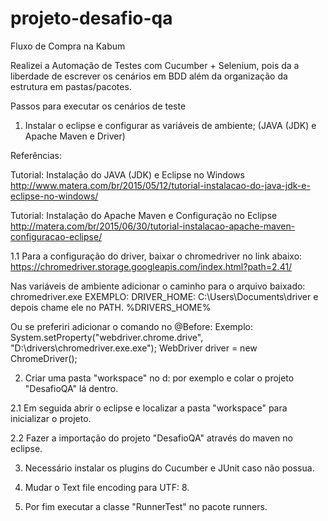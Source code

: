 # projeto-desafio-qa
Fluxo de Compra na Kabum

Realizei a Automação de Testes com Cucumber + Selenium, pois da a liberdade de escrever os cenários em BDD além da organização da estrutura em pastas/pacotes.

Passos para executar os cenários de teste
1.	Instalar o eclipse e configurar as variáveis de ambiente;  (JAVA (JDK) e Apache Maven e Driver)

Referências:

Tutorial: Instalação do JAVA (JDK) e Eclipse no Windows
http://www.matera.com/br/2015/05/12/tutorial-instalacao-do-java-jdk-e-eclipse-no-windows/

Tutorial: Instalação do Apache Maven e Configuração no Eclipse
http://matera.com/br/2015/06/30/tutorial-instalacao-apache-maven-configuracao-eclipse/

1.1	Para a configuração do driver,  baixar o chromedriver no link abaixo:
https://chromedriver.storage.googleapis.com/index.html?path=2.41/

Nas variáveis de ambiente adicionar o caminho para o arquivo baixado: chromedriver.exe
EXEMPLO: DRIVER_HOME: C:\Users\Documents\driver e depois chame ele no PATH. %DRIVERS_HOME%

Ou se preferiri adicionar o comando no @Before:
Exemplo:
System.setProperty("webdriver.chrome.drive", "D:\\drivers\\chromedriver.exe.exe");
WebDriver driver = new ChromeDriver();

2.	Criar uma pasta "workspace" no d: por exemplo e colar o projeto "DesafioQA" lá dentro.

2.1 Em seguida abrir o eclipse e localizar a pasta "workspace" para inicializar o projeto.

2.2 Fazer a importação do projeto "DesafioQA" através do maven no eclipse.
 
3.	Necessário instalar os plugins do Cucumber e JUnit caso não possua.

4.	Mudar o Text file encoding para UTF: 8. 

5.	Por fim executar a classe "RunnerTest" no pacote runners.
